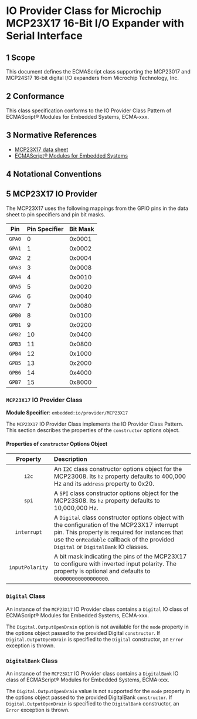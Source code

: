 
# IO Provider Class for Microchip MCP23X17 16-Bit I/O Expander with Serial Interface

## 1 Scope

This document defines the ECMAScript class supporting the MCP23017 and MCP24S17 16-bit digital I/O expanders from Microchip Technology, Inc.

## 2 Conformance

This class specification conforms to the IO Provider Class Pattern of ECMAScript® Modules for Embedded Systems, ECMA-xxx.

## 3 Normative References

- [MCP23X17 data sheet](https://ww1.microchip.com/downloads/en/DeviceDoc/20001952C.pdf)
- [ECMAScript® Modules for Embedded Systems](https://EcmaTC53.github.io/spec/web/spec.html)

## 4 Notational Conventions

## 5 MCP23X17 IO Provider

The MCP23X17 uses the following mappings from the GPIO pins in the data sheet to pin specifiers and pin bit masks.

| Pin | Pin Specifier | Bit Mask |
| :---: | :--- | :--- |
| `GPA0` | 0 | 0x0001
| `GPA1` | 1 | 0x0002
| `GPA2` | 2 | 0x0004
| `GPA3` | 3 | 0x0008
| `GPA4` | 4 | 0x0010
| `GPA5` | 5 | 0x0020
| `GPA6` | 6 | 0x0040
| `GPA7` | 7 | 0x0080
| `GPB0` | 8 | 0x0100
| `GPB1` | 9 | 0x0200
| `GPB2` | 10 | 0x0400
| `GPB3` | 11 | 0x0800
| `GPB4` | 12 | 0x1000
| `GPB5` | 13 | 0x2000
| `GPB6` | 14 | 0x4000
| `GPB7` | 15 | 0x8000

### `MCP23X17` IO Provider Class

**Module Specifier**: `embedded:io/provider/MCP23X17`

The `MCP23X17` IO Provider Class implements the IO Provider Class Pattern. This section describes the properties of the `constructor` options object.

#### Properties of `constructor` Options Object

| Property | Description |
| :---: | :--- |
| `i2c` | An `I2C` class constructor options object for the MCP23008. Its `hz` property defaults to 400,000 Hz and its `address` property to 0x20.
| `spi` | A `SPI` class constructor options object for the MCP23S08. Its `hz` property defaults to 10,000,000 Hz.
| `interrupt` | A `Digital` class constructor options object with the configuration of the MCP23X17 interrupt pin. This property is required for instances that use the `onReadable` callback of the provided `Digital` or `DigitalBank` IO classes.
| `inputPolarity` | A bit mask indicating the pins of the MCP23X17 to configure with inverted input polarity. The property is optional and defaults to `0b0000000000000000`.

### `Digital` Class

An instance of the `MCP23X17` IO Provider class contains a `Digital` IO class of ECMAScript® Modules for Embedded Systems, ECMA-xxx.

The `Digital.OutputOpenDrain` option is not available for the `mode` property in the options object passed to the provided Digital `constructor`. If `Digital.OutputOpenDrain` is specified to the `Digital` constructor, an `Error` exception is thrown. 

### `DigitalBank`  Class

An instance of the `MCP23X17` IO Provider class contains a `DigitalBank` IO class of ECMAScript® Modules for Embedded Systems, ECMA-xxx.

The `Digital.OutputOpenDrain` value is not supported for the `mode` property in the options object passed to the provided DigitalBank `constructor`. If `Digital.OutputOpenDrain` is specified to the `DigitalBank` constructor, an `Error` exception is thrown.
